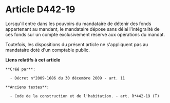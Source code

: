 # Article D442-19

Lorsqu'il entre dans les pouvoirs du mandataire de détenir des fonds appartenant au mandant, le mandataire dépose sans délai
l'intégralité de ces fonds sur un compte exclusivement réservé aux opérations du mandat.

Toutefois, les dispositions du présent article ne s'appliquent pas au mandataire doté d'un comptable public.

**Liens relatifs à cet article**

	**Créé par**:

	  - Décret n°2009-1686 du 30 décembre 2009 - art. 11

	**Anciens textes**:

	  - Code de la construction et de l'habitation. - art. R*442-19 (T)
